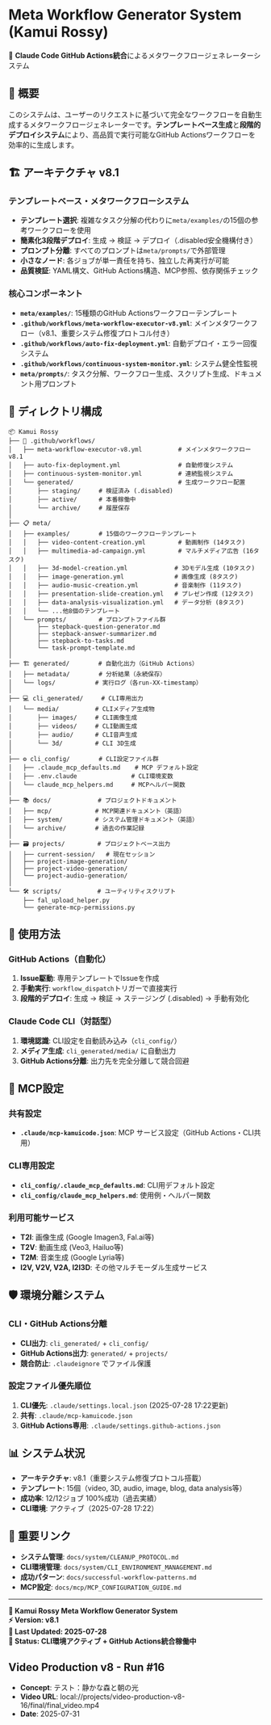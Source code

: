 # Meta Workflow Generator System (Kamui Rossy)

🤖 **Claude Code GitHub Actions統合**によるメタワークフロージェネレーターシステム

## 🎯 概要

このシステムは、ユーザーのリクエストに基づいて完全なワークフローを自動生成するメタワークフロージェネレーターです。**テンプレートベース生成**と**段階的デプロイシステム**により、高品質で実行可能なGitHub Actionsワークフローを効率的に生成します。

## 🏗️ アーキテクチャ v8.1

### **テンプレートベース・メタワークフローシステム**
- **テンプレート選択**: 複雑なタスク分解の代わりに`meta/examples/`の15個の参考ワークフローを使用
- **簡素化3段階デプロイ**: 生成 → 検証 → デプロイ（.disabled安全機構付き）
- **プロンプト分離**: すべてのプロンプトは`meta/prompts/`で外部管理
- **小さなノード**: 各ジョブが単一責任を持ち、独立した再実行が可能
- **品質検証**: YAML構文、GitHub Actions構造、MCP参照、依存関係チェック

### **核心コンポーネント**
- **`meta/examples/`**: 15種類のGitHub Actionsワークフローテンプレート
- **`.github/workflows/meta-workflow-executor-v8.yml`**: メインメタワークフロー（v8.1、重要システム修復プロトコル付き）
- **`.github/workflows/auto-fix-deployment.yml`**: 自動デプロイ・エラー回復システム
- **`.github/workflows/continuous-system-monitor.yml`**: システム健全性監視
- **`meta/prompts/`**: タスク分解、ワークフロー生成、スクリプト生成、ドキュメント用プロンプト

## 📁 ディレクトリ構成

```
📦 Kamui Rossy
├── 🤖 .github/workflows/
│   ├── meta-workflow-executor-v8.yml          # メインメタワークフロー v8.1
│   ├── auto-fix-deployment.yml                # 自動修復システム
│   ├── continuous-system-monitor.yml          # 連続監視システム
│   └── generated/                             # 生成ワークフロー配置
│       ├── staging/     # 検証済み (.disabled)
│       ├── active/      # 本番稼働中
│       └── archive/     # 履歴保存
│
├── 📋 meta/
│   ├── examples/        # 15個のワークフローテンプレート
│   │   ├── video-content-creation.yml         # 動画制作 (14タスク)
│   │   ├── multimedia-ad-campaign.yml         # マルチメディア広告 (16タスク)
│   │   ├── 3d-model-creation.yml             # 3Dモデル生成 (10タスク)
│   │   ├── image-generation.yml              # 画像生成 (8タスク)
│   │   ├── audio-music-creation.yml          # 音楽制作 (11タスク)
│   │   ├── presentation-slide-creation.yml   # プレゼン作成 (12タスク)
│   │   ├── data-analysis-visualization.yml   # データ分析 (8タスク)
│   │   └── ...他8個のテンプレート
│   └── prompts/         # プロンプトファイル群
│       ├── stepback-question-generator.md
│       ├── stepback-answer-summarizer.md
│       ├── stepback-to-tasks.md
│       └── task-prompt-template.md
│
├── 🏗️ generated/        # 自動化出力（GitHub Actions）
│   ├── metadata/        # 分析結果（永続保存）
│   └── logs/           # 実行ログ（各run-XX-timestamp）
│
├── 💻 cli_generated/     # CLI専用出力
│   └── media/          # CLIメディア生成物
│       ├── images/     # CLI画像生成
│       ├── videos/     # CLI動画生成
│       ├── audio/      # CLI音声生成
│       └── 3d/         # CLI 3D生成
│
├── ⚙️ cli_config/        # CLI設定ファイル群
│   ├── .claude_mcp_defaults.md    # MCP デフォルト設定
│   ├── .env.claude               # CLI環境変数
│   └── claude_mcp_helpers.md     # MCPヘルパー関数
│
├── 📚 docs/             # プロジェクトドキュメント
│   ├── mcp/            # MCP関連ドキュメント（英語）
│   ├── system/         # システム管理ドキュメント（英語）
│   └── archive/        # 過去の作業記録
│
├── 🗃️ projects/         # プロジェクトベース出力
│   ├── current-session/   # 現在セッション
│   ├── project-image-generation/
│   ├── project-video-generation/
│   └── project-audio-generation/
│
└── 🛠️ scripts/          # ユーティリティスクリプト
    ├── fal_upload_helper.py
    └── generate-mcp-permissions.py
```

## 🚀 使用方法

### **GitHub Actions（自動化）**
1. **Issue駆動**: 専用テンプレートでIssueを作成
2. **手動実行**: `workflow_dispatch`トリガーで直接実行
3. **段階的デプロイ**: 生成 → 検証 → ステージング (.disabled) → 手動有効化

### **Claude Code CLI（対話型）**
1. **環境認識**: CLI設定を自動読み込み（`cli_config/`）
2. **メディア生成**: `cli_generated/media/` に自動出力
3. **GitHub Actions分離**: 出力先を完全分離して競合回避

## 🔧 MCP設定

### **共有設定**
- **`.claude/mcp-kamuicode.json`**: MCP サービス設定（GitHub Actions・CLI共用）

### **CLI専用設定**
- **`cli_config/.claude_mcp_defaults.md`**: CLI用デフォルト設定
- **`cli_config/claude_mcp_helpers.md`**: 使用例・ヘルパー関数

### **利用可能サービス**
- **T2I**: 画像生成 (Google Imagen3, Fal.ai等)
- **T2V**: 動画生成 (Veo3, Hailuo等)
- **T2M**: 音楽生成 (Google Lyria等)
- **I2V, V2V, V2A, I2I3D**: その他マルチモーダル生成サービス

## 🛡️ 環境分離システム

### **CLI・GitHub Actions分離**
- **CLI出力**: `cli_generated/` + `cli_config/`
- **GitHub Actions出力**: `generated/` + `projects/`
- **競合防止**: `.claudeignore` でファイル保護

### **設定ファイル優先順位**
1. **CLI優先**: `.claude/settings.local.json` (2025-07-28 17:22更新)
2. **共有**: `.claude/mcp-kamuicode.json`
3. **GitHub Actions専用**: `.claude/settings.github-actions.json`

## 📊 システム状況

- **アーキテクチャ**: v8.1（重要システム修復プロトコル搭載）
- **テンプレート**: 15個（video, 3D, audio, image, blog, data analysis等）
- **成功率**: 12/12ジョブ 100%成功（過去実績）
- **CLI環境**: アクティブ（2025-07-28 17:22）

## 🔗 重要リンク

- **システム管理**: `docs/system/CLEANUP_PROTOCOL.md`
- **CLI環境管理**: `docs/system/CLI_ENVIRONMENT_MANAGEMENT.md`
- **成功パターン**: `docs/successful-workflow-patterns.md`
- **MCP設定**: `docs/mcp/MCP_CONFIGURATION_GUIDE.md`

---

**🤖 Kamui Rossy Meta Workflow Generator System**  
**⚡ Version: v8.1**  
**📅 Last Updated: 2025-07-28**  
**🔄 Status: CLI環境アクティブ + GitHub Actions統合稼働中**
## Video Production v8 - Run #16
- **Concept**: テスト：静かな森と朝の光
- **Video URL**: local://projects/video-production-v8-16/final/final_video.mp4
- **Date**: 2025-07-31
